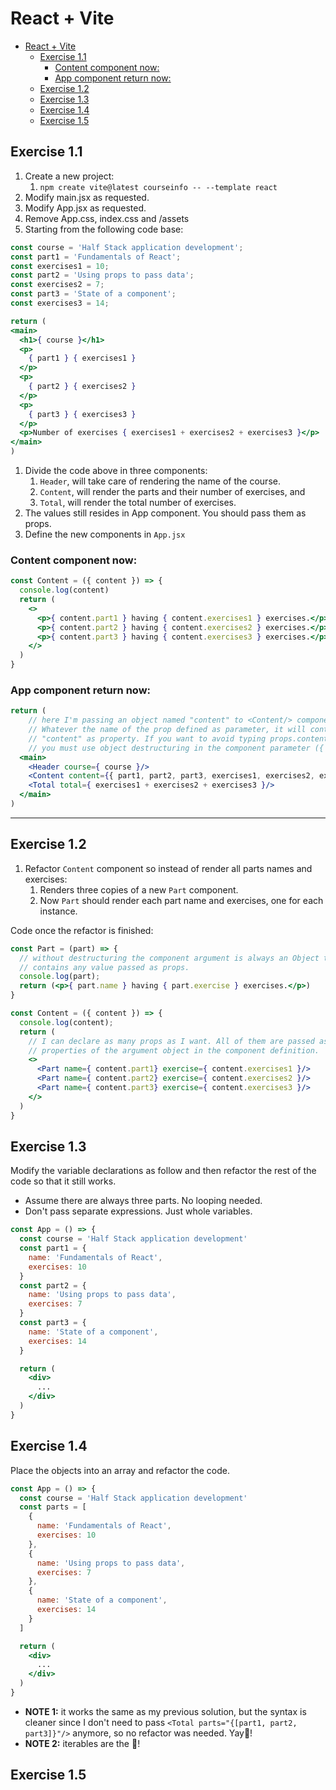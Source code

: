 # React + Vite
- [React + Vite](#react--vite)
  - [Exercise 1.1](#exercise-11)
    - [Content component now:](#content-component-now)
    - [App component return now:](#app-component-return-now)
  - [Exercise 1.2](#exercise-12)
  - [Exercise 1.3](#exercise-13)
  - [Exercise 1.4](#exercise-14)
  - [Exercise 1.5](#exercise-15)


## Exercise 1.1

1. Create a new project:
   1. `npm create vite@latest courseinfo -- --template react`
2. Modify main.jsx as requested.
3. Modify App.jsx as requested.
4. Remove App.css, index.css and /assets
5. Starting from the following code base:
```jsx
const course = 'Half Stack application development';
const part1 = 'Fundamentals of React';
const exercises1 = 10;
const part2 = 'Using props to pass data';
const exercises2 = 7;
const part3 = 'State of a component';
const exercises3 = 14;

return (
<main>
  <h1>{ course }</h1>
  <p>
    { part1 } { exercises1 }
  </p>
  <p>
    { part2 } { exercises2 }
  </p>
  <p>
    { part3 } { exercises3 }
  </p>
  <p>Number of exercises { exercises1 + exercises2 + exercises3 }</p>
</main>
)
```
1. Divide the code above in three components:
   1. `Header`, will take care of rendering the name of the course.
   2. `Content`, will render the parts and their number of exercises, and
   3. `Total`, will render the total number of exercises.
2. The values still resides in App component. You should pass them as props.
3. Define the new components in `App.jsx`

### Content component now:
```jsx
const Content = ({ content }) => {
  console.log(content)
  return (
    <>
      <p>{ content.part1 } having { content.exercises1 } exercises.</p>
      <p>{ content.part2 } having { content.exercises2 } exercises.</p>
      <p>{ content.part3 } having { content.exercises3 } exercises.</p>
    </>
  )
}
```

### App component return now:
```jsx
return (
    // here I'm passing an object named "content" to <Content/> component.
    // Whatever the name of the prop defined as parameter, it will contain
    // "content" as property. If you want to avoid typing props.content.part1...
    // you must use object destructuring in the component parameter ({ content })
  <main>
    <Header course={ course }/>
    <Content content={{ part1, part2, part3, exercises1, exercises2, exercises3 }}/>
    <Total total={ exercises1 + exercises2 + exercises3 }/>
  </main>
)
```
---

## Exercise 1.2

1. Refactor `Content` component so instead of render all parts names and exercises:
   1. Renders three copies of a new `Part` component.
   2. Now `Part` should render each part name and exercises, one for each instance.

Code once the refactor is finished:
```jsx
const Part = (part) => {
  // without destructuring the component argument is always an Object that 
  // contains any value passed as props.
  console.log(part);
  return (<p>{ part.name } having { part.exercise } exercises.</p>)
}

const Content = ({ content }) => {
  console.log(content);
  return (
    // I can declare as many props as I want. All of them are passed as
    // properties of the argument object in the component definition.
    <>
      <Part name={ content.part1} exercise={ content.exercises1 }/>
      <Part name={ content.part2} exercise={ content.exercises2 }/>
      <Part name={ content.part3} exercise={ content.exercises3 }/>
    </>
  )
}
```

## Exercise 1.3

Modify the variable declarations as follow and then refactor the rest of the code so that it still works.

- Assume there are always three parts. No looping needed.
- Don't pass separate expressions. Just whole variables.

```jsx
const App = () => {
  const course = 'Half Stack application development'
  const part1 = {
    name: 'Fundamentals of React',
    exercises: 10
  }
  const part2 = {
    name: 'Using props to pass data',
    exercises: 7
  }
  const part3 = {
    name: 'State of a component',
    exercises: 14
  }

  return (
    <div>
      ...
    </div>
  )
}
```

## Exercise 1.4

Place the objects into an array and refactor the code.
```jsx
const App = () => {
  const course = 'Half Stack application development'
  const parts = [
    {
      name: 'Fundamentals of React',
      exercises: 10
    },
    {
      name: 'Using props to pass data',
      exercises: 7
    },
    {
      name: 'State of a component',
      exercises: 14
    }
  ]

  return (
    <div>
      ...
    </div>
  )
}
```

- **NOTE 1:** it works the same as my previous solution, but the syntax is cleaner since I don't need to pass `<Total parts="{[part1, part2, part3]}"/>` anymore, so no refactor was needed. Yay💚!
- **NOTE 2:** iterables are the 🐐!

## Exercise 1.5